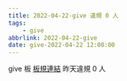 ```yaml
---
title: 2022-04-22-give 違規 0 人
tags:
    - give
abbrlink: 2022-04-22-give
date: give-2022-04-22 12:00:00
---
```

give 板 [板規連結](https://www.ptt.cc/bbs/give/M.1612495900.A.C32.html)
昨天違規 0 人
